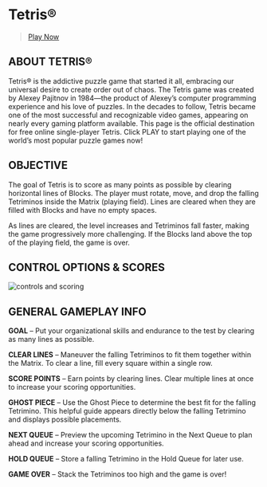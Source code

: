 # Tetris® 

> [Play Now](https://tetris.com/play-tetris)

## ABOUT TETRIS®

Tetris® is the addictive puzzle game that started it all, embracing our universal desire to create order out of chaos. The Tetris game was created by Alexey Pajitnov in 1984—the product of Alexey’s computer programming experience and his love of puzzles. In the decades to follow, Tetris became one of the most successful and recognizable video games, appearing on nearly every gaming platform available. This page is the official destination for free online single-player Tetris. Click PLAY to start playing one of the world’s most popular puzzle games now!

## OBJECTIVE

The goal of Tetris is to score as many points as possible by clearing horizontal lines of Blocks. The player must rotate, move, and drop the falling Tetriminos inside the Matrix (playing field). Lines are cleared when they are filled with Blocks and have no empty spaces.

As lines are cleared, the level increases and Tetriminos fall faster, making the game progressively more challenging. If the Blocks land above the top of the playing field, the game is over.

## CONTROL OPTIONS & SCORES

![controls and scoring](./controls_and_scoring.png)

## GENERAL GAMEPLAY INFO

**GOAL** – Put your organizational skills and endurance to the test by clearing as many lines as possible.

**CLEAR LINES** – Maneuver the falling Tetriminos to fit them together within the Matrix. To clear a line, fill every square within a single row.

**SCORE POINTS** – Earn points by clearing lines. Clear multiple lines at once to increase your scoring opportunities.

**GHOST PIECE** – Use the Ghost Piece to determine the best fit for the falling Tetrimino. This helpful guide appears directly below the falling Tetrimino and displays possible placements.

**NEXT QUEUE** – Preview the upcoming Tetrimino in the Next Queue to plan ahead and increase your scoring opportunities.

**HOLD QUEUE** – Store a falling Tetrimino in the Hold Queue for later use.

**GAME OVER** – Stack the Tetriminos too high and the game is over!

